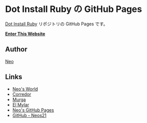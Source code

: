 # Dot Install Ruby の GitHub Pages

[Dot Install Ruby](https://github.com/Neos21/dot-install-ruby/) リポジトリの GitHub Pages です。

__[Enter This Website](http://neos21.github.io/dot-install-ruby/)__


## Author

[Neo](http://neo.s21.xrea.com/)


## Links

- [Neo's World](http://neo.s21.xrea.com/)
- [Corredor](http://neos21.hatenablog.com/)
- [Murga](http://neos21.hatenablog.jp/)
- [El Mylar](http://neos21.hateblo.jp/)
- [Neo's GitHub Pages](https://neos21.github.io/)
- [GitHub - Neos21](https://github.com/Neos21/)
